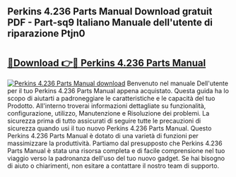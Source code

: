 ## Perkins 4.236 Parts Manual Download gratuit PDF - Part-sq9 Italiano Manuale dell'utente di riparazione Ptjn0

# <h2><a href="http://dfdhwjf.blite.top/?on=Perkins+4.236+Parts+Manual">🔗Download 👉🔴 Perkins 4.236 Parts Manual</a></h2>

[![Perkins 4.236 Parts Manual download](https://i.imgur.com/lujVjoI.png)](http://dfdhwjf.blite.top/?on=Perkins+4.236+Parts+Manual)
Benvenuto nel manuale Dell'utente per il tuo Perkins 4.236 Parts Manual appena acquistato. Questa guida ha lo scopo di aiutarti a padroneggiare le caratteristiche e le capacità del tuo Prodotto. All'interno troverai informazioni dettagliate su funzionalità, configurazione, utilizzo, Manutenzione e Risoluzione dei problemi. La sicurezza prima di tutto assicurati di seguire tutte le precauzioni di sicurezza quando usi il tuo nuovo Perkins 4.236 Parts Manual. Questo Perkins 4.236 Parts Manual è dotato di una varietà di funzioni per massimizzare la produttività. Partiamo dal presupposto che Perkins 4.236 Parts Manual è stata una risorsa completa e di facile comprensione nel tuo viaggio verso la padronanza dell'uso del tuo nuovo gadget. Se hai bisogno di aiuto o chiarimenti, non esitare a contattare il nostro team di supporto.
